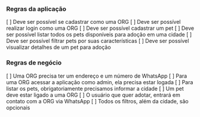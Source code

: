 ### Regras da aplicação
 
[ ] Deve ser possível se cadastrar como uma ORG
[ ] Deve ser possível realizar login como uma ORG
[ ] Deve ser possível cadastrar um pet
[ ] Deve ser possível listar todos os pets disponíveis para adoção em uma cidade
[ ] Deve ser possível filtrar pets por suas características
[ ] Deve ser possível visualizar detalhes de um pet para adoção

### Regras de negócio

[ ] Uma ORG precisa ter um endereço e um número de WhatsApp
[ ] Para uma ORG acessar a aplicação como admin, ela precisa estar logada
[ ] Para listar os pets, obrigatoriamente precisamos informar a cidade
[ ] Um pet deve estar ligado a uma ORG
[ ] O usuário que quer adotar, entrará em contato com a ORG via WhatsApp
[ ] Todos os filtros, além da cidade, são opcionais